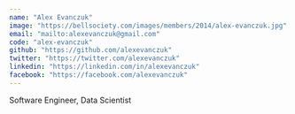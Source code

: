 ```yaml
---
name: "Alex Evanczuk"
image: "https://bellsociety.com/images/members/2014/alex-evanczuk.jpg"
email: "mailto:alexevanczuk@gmail.com"
code: "alex-evanczuk"
github: "https://github.com/alexevanczuk"
twitter: "https://twitter.com/alexevanczuk"
linkedin: "https://linkedin.com/in/alexevanczuk"
facebook: "https://facebook.com/alexevanczuk"
---
```

Software Engineer, Data Scientist